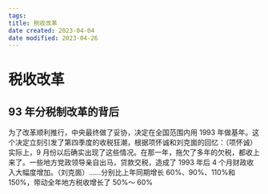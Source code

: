 ```yaml
---
tags:
title: 税收改革
date created: 2023-04-04
date modified: 2023-04-26
---
```


# 税收改革

## 93 年分税制改革的背后

为了改革顺利推行，中央最终做了妥协，决定在全国范围内用 1993 年做基年。这个决定立刻引发了第四季度的收税狂潮，根据项怀诚和刘克崮的回忆：（项怀诚）实际上，9 月份以后确实出现了这些情况。在那一年，拖欠了多年的欠税，都收上来了。一些地方党政领导亲自出马，贷款交税，造成了 1993 年后 4 个月财政收入大幅度增加。（刘克崮）……分别比上年同期增长 60%、90%、110%和 150%，带动全年地方税收增长了 50%～ 60%
